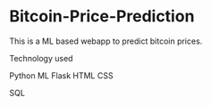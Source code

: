 # Bitcoin-Price-Prediction
This is a ML based webapp to predict bitcoin prices.

Technology used

Python
ML
Flask
HTML
CSS

SQL

